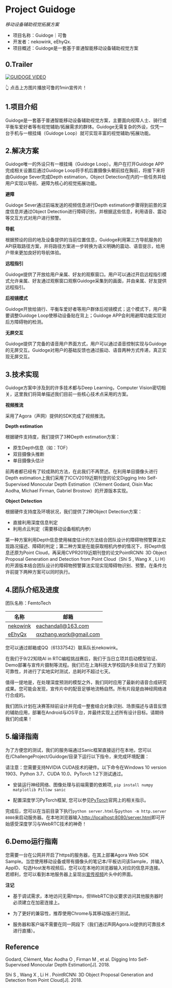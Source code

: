 # Project Guidoge

*移动设备辅助视觉拓展方案*

- 项目名称：Guidoge｜可鲁
- 开发者：nekowink, eEhyQx.
- 项目概述：Guidoge是一套基于普通智能移动设备辅助视觉方案

## 0.Trailer

[![GUIDOGE VIDEO](https://s2.ax1x.com/2019/09/29/uGMrVO.png)](https://www.bilibili.com/video/av69334959)

👆 点击上方图片播放可鲁的1min宣传片！

## 1.项目介绍

Guidoge是一套基于普通智能移动设备辅助视觉方案，主要面向视障人士、骑行或平衡车爱好者等有视觉辅助/拓展需求的群体。Guidoge无需复杂的外设，仅凭一台手机与一根挂绳（Guidoge Loop）就可实现丰富的视觉辅助/拓展功能。

## 2.解决方案

Guidoge唯一的外设只有一根挂绳（Guidoge Loop）。用户在打开Guidoge APP完成相关设置后通过Guidoge Loop将手机后置摄像头朝前挂在胸前，将接下来将由Guidoge Sever完成Depth estimation，Object Detection在内的一些任务并给用户实现以导航、避障为核心的视觉拓展功能。

**避障**

Guidoge Sever通过前端发送的视频信息进行Depth estimation步骤得到前景的深度信息并通过Object Detection进行障碍识别，并根据这些信息，利用语音、震动等交互方式对用户进行预警。

**导航**

根据预设的目的地及设备提供的当前位置信息，Guidoge利用第三方导航服务的API获取路径方案，并将路径方案进一步转换为语义明确的震动、语音提示，给用户带来更加良好的导航体验。

**远程指引**

Guidoge提供了开放给用户亲属、好友的观察窗口。用户可以通过开启远程指引模式允许亲属、好友通过观察窗口观察Guidoge采集到的画面，并由亲属、好友提供远程指引。

**后视镜模式**

Guidoge开放给骑行、平衡车爱好者等用户群体后视镜模式；这个模式下，用户需要调整Guidoge Loop使移动设备贴在背上；Guidoge APP会利用避障功能实现对后方障碍物的检测。

**无屏交互**

Guidoge提供了完备的语音用户界面方式，用户可以通过语音控制实现与Guidoge的无屏交互。Guidoge对用户的基础反馈也通过振动、语音两种方式传递，真正实现无屏交互。

## 3.技术实现

Guidoge方案中涉及到的许多技术都与Deep Learning，Computer Vision密切相关，这里我们将简单描述我们目前一些核心技术点采用的方案。

**视频推流**

采用了Agora（声网）提供的SDK完成了视频推流。

**Depth estimation**

根据硬件支持度，我们提供了3种Depth estimation方案：

- 原生Depth信息（如：TOF）
- 双目摄像头推断
- 单目摄像头估计

前两者都已经有了较成熟的方法，在此我们不再赘述。在利用单目摄像头进行Depth estimation上我们采用了ICCV2019近期刊登的论文Digging Into Self-Supervised Monocular Depth Estimation（Clément Godard, Oisin Mac Aodha, Michael Firman, Gabriel Brostow）的开源版本实现。
  
**Object Detection**
  
根据硬件支持度及环境状况，我们提供了2种Object Detection方案：
  
- 直接利用深度信息判定
- 利用点云判定（需要移动设备相机内参）

第一种方案利用Depth信息使用梯度估计的方法结合团队设计的障碍物预警算法实现路况描述、障碍的判定；第二种方案是在能获取相机内参的情况下，将Depth信息还原为Point Cloud，再采用CVPR2019近期刊登的论文PointRCNN: 3D Object Proposal Generation and Detection from Point Cloud（Shi S , Wang X , Li H）的开源版本结合团队设计的障碍物预警算法实现实现障碍物识别、预警。在条件允许前提下两种方案可以同时执行。

## 4.团队介绍及进度

团队名称：FemtoTech

名称 | 邮箱
--- | ---
[nekowink](https://github.com/nekowink) | eachandall@163.com
[eEhyQx](https://github.com/eEhyQx) | qxzhang.work@gmail.com

您可以通过邮箱或QQ（61337542）联系队长nekowink。

在我们于9/22知晓AI in RTC编程挑战赛后，我们于当日立项并启动模型验证、Demo部署与宣传片摄制等流程。我们已在上海科技大学校园内多处验证了方案的可靠性，并进行了实地实时测试，总耗时不超过七天。

值得一提地是，在处理深度预测的模型之外，我们同时应用了最新的语音合成研究成果。您可能会发现，宣传片中的配音足够地流畅自然。所有片段是由神经网络进行合成的。

我们团队计划在决赛答辩前设计并完成一整套结合对象识别、场景描述与语音反馈的辅助应用，部署在Android与iOS平台，并最终实现上述所有设计目标。请期待我们的成果！

## 5.编译指南

为了方便您的测试，我们的服务端通过Sanic框架直接运行在本地，您可以在/ChallengeProject/Guidoge/目录下运行以下指令，来完成环境配置：

请注意：您需要支持NVIDIA CUDA技术的硬件。以下命令在Windows 10 version 1903、Python 3.7、CUDA 10.0、PyTorch 1.2下测试通过。

- 安装运行神经网络、图像处理与前端需要的依赖项, `pip install numpy matplotlib Pillow sanic`

- 配置深度学习PyTorch框架, 您可以参见[PyTorch](https://pytorch.org/get-started/locally/)官网上的相关指示。

完成后，您可以在当前目录下执行`python server.html`与`python -m http.server 8080`来启动服务器。在本地浏览器输入[http://localhost:8080/server.html](http://localhost:8080/server.html)即可开始感受深度学习与WebRTC技术的神奇！

## 6.Demo运行指南

您需要一台在公网并开启了https的服务器，在其上部署Agora Web SDK Sample。当您使用移动设备或带有摄像头的笔记本/平板访问该Sample，并输入AppID、勾选Host发布视频后，您可以在本地的浏览器输入对应的信息并连接。若顺利，您可以看到本地服务器上呈现出[宣传视频](https://www.bilibili.com/video/av69334959)片头中的界面。

**注记**

- 基于调试需求，本地访问无需https，但WebRTC协议要求访问其他服务器时必须建立在加密连接上。

- 为了更好的兼容性，推荐使用Chrome与其移动版进行测试。

- 服务器和客户端不需要在同一网段下（我们通过声网Agora.io提供的可靠技术进行直播）。

## Reference

Godard, Clément, Mac Aodha O , Firman M , et al. Digging Into Self-Supervised Monocular Depth Estimation[J]. 2018.

Shi S , Wang X , Li H . PointRCNN: 3D Object Proposal Generation and Detection from Point Cloud[J]. 2018.
